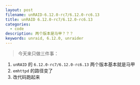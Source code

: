 ```yaml
---
layout: post
filename: unRAID-6.12.0-rc7/6.12.0-rc6.13
title: unRAID 6.12.0-rc7/6.12.0-rc6.13
categories:
  - code
description: 两个版本是马甲？？？
keywords: unraid, 6.12.0, unraider
---
```

> 今天来只做三件事：

1. `unRAID` 的 `6.12.0-rc7/6.12.0-rc6.13` 两个版本基本就是马甲
2. `emhttpd` 的路径变了
3. 改代码跑起来